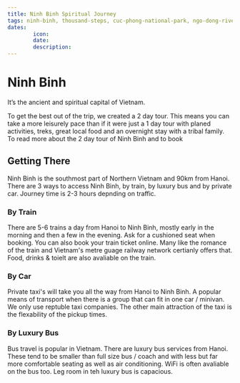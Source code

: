 ```yaml
---
title: Ninh Binh Spiritual Journey
tags: ninh-binh, thousand-steps, cuc-phong-national-park, ngo-dong-river, tam-coc
dates:
        icon:
        date:
        description:
---
```


# Ninh Binh

It’s the ancient and spiritual capital of Vietnam. 



To get the best out of the trip, we created a 2 day tour. This means you can take a more leisurely pace than if it were just a 1 day tour with planed activities, treks, great local food and an overnight stay with a tribal family. To read more about the 2 day tour of Ninh Binh and to book <click here>

## Getting There

Ninh Binh is the southmost part of Northern Vietnam and 90km from Hanoi. There are 3 ways to access Ninh Binh, by train, by luxury bus and by private car. Journey time is 2-3 hours depnding on traffic. 

### By Train

There are 5-6 trains a day from Hanoi to Ninh Binh, mostly early in the morning and then a few in the evening. Ask for a cushioned seat when booking. You can also book your train ticket online. Many like the romance of the train and Vietnam's metre guage railway network certianly offers that. Food, drinks & toielt are also avaliable on the train.

### By Car

Private taxi's will take you all the way from Hanoi to Ninh Binh. A popular means of transport when there is a group that can fit in one car / minivan. We only use reptuble taxi companies. The other main attraction of the taxi is the flexability of the pickup times.

### By Luxury Bus

Bus travel is popular in Vietnam. There are luxury bus services from Hanoi. These tend to be smaller than full size bus / coach and with less but far more comfortable seating as well as air conditioning. WiFi is often avaliable on the bus too. Leg room in teh luxury bus is capacious.
